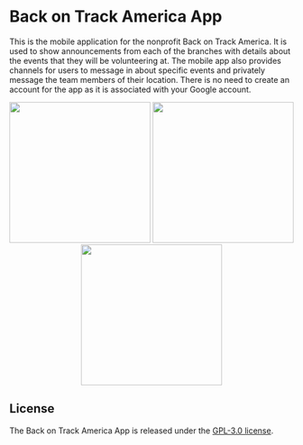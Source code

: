 # Back on Track America App
This is the mobile application for the nonprofit Back on Track America. It is used to show announcements from each of the branches with details about the events that they will be volunteering at. The mobile app also provides channels for users to message in about specific events and privately message the team members of their location. There is no need to create an account for the app as it is associated with your Google account.

<p align="center">
  <img src="https://cloud-oordro0xh-hack-club-bot.vercel.app/0screenshot_1716685230.png" width="250"/>
  <img src="https://cloud-oordro0xh-hack-club-bot.vercel.app/1screenshot_1716685473.png" width="250"/>
  <img src="https://cloud-oordro0xh-hack-club-bot.vercel.app/2screenshot_1716685478.png" width="250"/>
</p>

## License
The Back on Track America App is released under the [GPL-3.0 license](LICENSE).
